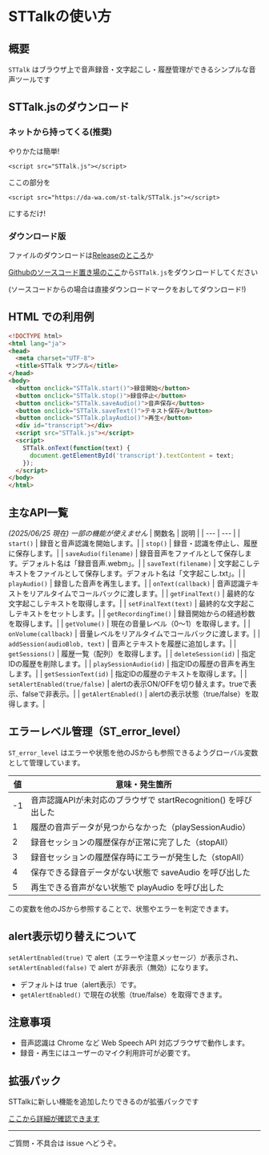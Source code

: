 # STTalkの使い方

## 概要
`STTalk` はブラウザ上で音声録音・文字起こし・履歴管理ができるシンプルな音声ツールです

## STTalk.jsのダウンロード

### ネットから持ってくる(推奨)

やりかたは簡単!

`<script src="STTalk.js"></script>`

ここの部分を

`<script src="https://da-wa.com/st-talk/STTalk.js"></script>`

にするだけ!

### ダウンロード版

ファイルのダウンロードは[Releaseのところ](https://github.com/da-wa33/STTalk/releases/latest)か

[Githubのソースコード置き場のここ](https://github.com/da-wa33/STTalk/blob/main/code/STTalk.js)から`STTalk.js`をダウンロードしてください

(ソースコードからの場合は直接ダウンロードマークをおしてダウンロード!)

## HTML での利用例

```html
<!DOCTYPE html>
<html lang="ja">
<head>
  <meta charset="UTF-8">
  <title>STTalk サンプル</title>
</head>
<body>
  <button onclick="STTalk.start()">録音開始</button>
  <button onclick="STTalk.stop()">録音停止</button>
  <button onclick="STTalk.saveAudio()">音声保存</button>
  <button onclick="STTalk.saveText()">テキスト保存</button>
  <button onclick="STTalk.playAudio()">再生</button>
  <div id="transcript"></div>
  <script src="STTalk.js"></script>
  <script>
    STTalk.onText(function(text) {
      document.getElementById('transcript').textContent = text;
    });
  </script>
</body>
</html>
```

## 主なAPI一覧

*(2025/06/25 現在) 一部の機能が使えません*
| 関数名 | 説明 |
| --- | --- |
| `start()` | 録音と音声認識を開始します。|
| `stop()` | 録音・認識を停止し、履歴に保存します。|
| `saveAudio(filename)` | 録音音声をファイルとして保存します。デフォルト名は「録音音声.webm」。|
| `saveText(filename)` | 文字起こしテキストをファイルとして保存します。デフォルト名は「文字起こし.txt」。|
| `playAudio()` | 録音した音声を再生します。|
| `onText(callback)` | 音声認識テキストをリアルタイムでコールバックに渡します。|
| `getFinalText()` | 最終的な文字起こしテキストを取得します。|
| `setFinalText(text)` | 最終的な文字起こしテキストをセットします。|
| `getRecordingTime()` | 録音開始からの経過秒数を取得します。|
| `getVolume()` | 現在の音量レベル（0〜1）を取得します。|
| `onVolume(callback)` | 音量レベルをリアルタイムでコールバックに渡します。|
| `addSession(audioBlob, text)` | 音声とテキストを履歴に追加します。|
| `getSessions()` | 履歴一覧（配列）を取得します。|
| `deleteSession(id)` | 指定IDの履歴を削除します。|
| `playSessionAudio(id)` | 指定IDの履歴の音声を再生します。|
| `getSessionText(id)` | 指定IDの履歴のテキストを取得します。|
| `setAlertEnabled(true/false)` | alertの表示ON/OFFを切り替えます。trueで表示、falseで非表示。|
| `getAlertEnabled()` | alertの表示状態（true/false）を取得します。|

## エラーレベル管理（ST_error_level）

`ST_error_level` はエラーや状態を他のJSからも参照できるようグローバル変数として管理しています。

| 値 | 意味・発生箇所 |
| --- | --- |
| -1 | 音声認識APIが未対応のブラウザで startRecognition() を呼び出した |
| 1 | 履歴の音声データが見つからなかった（playSessionAudio）|
| 2 | 録音セッションの履歴保存が正常に完了した（stopAll）|
| 3 | 録音セッションの履歴保存時にエラーが発生した（stopAll）|
| 4 | 保存できる録音データがない状態で saveAudio を呼び出した |
| 5 | 再生できる音声がない状態で playAudio を呼び出した |

この変数を他のJSから参照することで、状態やエラーを判定できます。

## alert表示切り替えについて

`setAlertEnabled(true)` で alert（エラーや注意メッセージ）が表示され、`setAlertEnabled(false)` で alert が非表示（無効）になります。

- デフォルトは true（alert表示）です。
- `getAlertEnabled()` で現在の状態（true/false）を取得できます。

## 注意事項
- 音声認識は Chrome など Web Speech API 対応ブラウザで動作します。
- 録音・再生にはユーザーのマイク利用許可が必要です。

## 拡張パック

STTalkに新しい機能を追加したりできるのが拡張パックです

[ここから詳細が確認できます](https://github.com/da-wa33/STTalk/blob/main/docs/welcome-Pack.md)

---

ご質問・不具合は issue へどうぞ。
